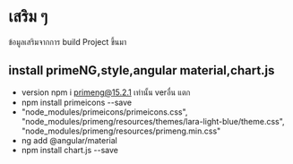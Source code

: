 # เสริม ๆ

ข้อมูลเสริมจากการ build Project ขึ้นมา

## install primeNG,style,angular material,chart.js

- version npm i primeng@15.2.1 เท่านั้น verอื่น แตก
- npm install primeicons --save
- "node_modules/primeicons/primeicons.css",
  "node_modules/primeng/resources/themes/lara-light-blue/theme.css",
  "node_modules/primeng/resources/primeng.min.css"
- ng add @angular/material
- npm install chart.js --save

